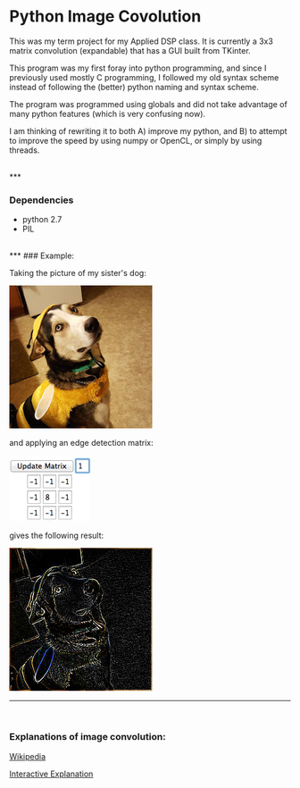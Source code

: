 # Python Image Covolution
This was my term project for my Applied DSP class. It is currently a 3x3 matrix convolution (expandable) that has a GUI built from TKinter.

This program was my first foray into python programming, and since I previously used mostly C programming, I followed my old syntax scheme instead of following the (better) python naming and syntax scheme.

The program was programmed using globals and did not take advantage of many python features (which is very confusing now).

I am thinking of rewriting it to both A) improve my python, and B) to attempt to improve the speed by using numpy or OpenCL, or simply by using threads.

<br>
***

### Dependencies

* python 2.7
* PIL

<br>
***
### Example:

Taking the picture of my sister's dog:

![Original Image](https://github.com/FriedYeti/python-image-covolution/blob/master/bumbleKoda.png)

and applying an edge detection matrix:

![Convolution Matrix](https://github.com/FriedYeti/python-image-covolution/blob/master/ConvolutionMatrix.png)

gives the following result:

![Processed Image](https://github.com/FriedYeti/python-image-covolution/blob/master/processedImage.png)
***
<br>

### Explanations of image convolution:

[Wikipedia](https://en.wikipedia.org/wiki/Kernel_(image_processing))

[Interactive Explanation](http://setosa.io/ev/image-kernels/)
